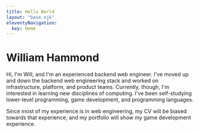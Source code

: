 ```yaml
---
title: Hello World
layout: "base.njk"
eleventyNavigation:
  key: Home
---
```


# William Hammond

Hi, I'm Will, and I'm an experienced backend web engineer.
I've moved up and down the backend web engineering stack and worked on infrastructure, platform, and product teams.
Currently, though, I'm interested in learning new disciplines of computing.
I've been self-studying lower-level programming, game development, and programming languages.

Since most of my experience is in web engineering, my CV will be biased towards that experience, and my portfolio will show my game development experience.

